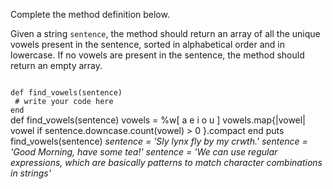 Complete the method definition below.

Given a string `sentence`, the method should return an array of all the unique vowels present in the sentence, sorted in alphabetical order and in lowercase. If no vowels are present in the sentence, the method should return an empty array.

<codeblock language="ruby" type="exercise" testMode="multipleInput">
<code>
def find_vowels(sentence)
 # write your code here
end
</code>

<solution>
def find_vowels(sentence)
  vowels = %w[ a e i o u ]
  vowels.map{|vowel| vowel if sentence.downcase.count(vowel) > 0 }.compact
end
</solution>

<testcases>
<caller>
puts find_vowels(sentence)
</caller>
<testcase>
<i>
sentence = 'Sly lynx fly by my crwth.'
</i>
</testcase>
<testcase>
<i>
sentence = 'Good Morning, have some tea!'
</i>
</testcase>
<testcase>
<i>
sentence = 'We can use regular expressions, which are basically patterns to match character combinations in strings'
</i>
</testcase>
</testcases>
</codeblock>